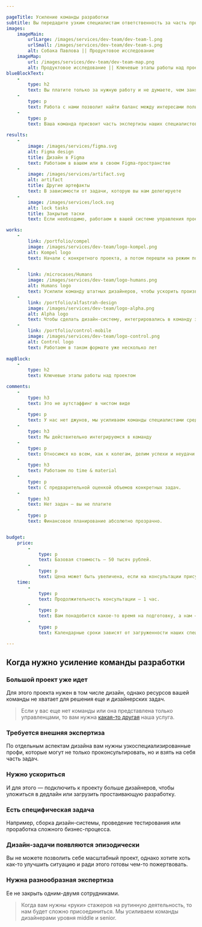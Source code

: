 ```yaml
---

pageTitle: Усиление команды разработки
subtitle: Вы передадите узким специалистам ответственность за часть производственного процесса или определенный класс дизайн-задач. Мы впишемся в команду.
images:
    imageMain:
        urlLarge: /images/services/dev-team/dev-team-l.png 
        urlSmall: /images/services/dev-team/dev-team-s.png
        alt: Собака Павлова || Продуктовое исследование
    imageMap:
        url: /images/services/dev-team/dev-team-map.png
        alt: Продуктовое исследование || Ключевые этапы работы над проектом
blueBlockText:
    -
        type: h2
        text: Вы платите только за нужную работу и не думаете, чем занять специалистов, когда у них нет задач
    -
        type: p
        text: Работа с нами позволит найти баланс между интересами пользователей и бизнеса.
    -
        type: p
        text: Ваша команда присвоит часть экспертизы наших специалистов.
    
results:
    -
        image: /images/services/figma.svg
        alt: Figma design
        title: Дизайн в Figma
        text: Работаем в вашем или в своем Figma-пространстве
    -
        image: /images/services/artifact.svg
        alt: artifact
        title: Другие артефакты
        text: В зависимости от задачи, которую вы нам делегируете
    -
        image: /images/services/lock.svg
        alt: lock tasks
        title: Закрытые таски
        text: Если необходимо, работаем в вашей системе управления проектом

works:
    -
        link: /portfolio/compel
        image: /images/services/dev-team/logo-kompel.png
        alt: Kompel logo
        text: Начали с конкретного проекта, а потом перешли на режим постоянного присутствия в команде.

    -
        link: /microcases/Humans
        image: /images/services/dev-team/logo-humans.png
        alt: Humans logo
        text: Усилили команду штатных дизайнеров, чтобы ускорить производство дизайна.   
    -
        link: /portfolio/alfastrah-design
        image: /images/services/dev-team/logo-alpha.png
        alt: Alpha logo
        text: Чтобы сделать дизайн-систему, интегрировались в команду заказчика.
    -
        link: /portfolio/control-mobile
        image: /images/services/dev-team/logo-control.png
        alt: Control logo
        text: Работаем в таком формате уже несколько лет    
        
mapBlock:
    -
        type: h2
        text: Ключевые этапы работы над проектом

comments:
    -
        type: h3
        text: Это не аутстаффинг в чистом виде
    -
        type: p
        text: У нас нет джунов, мы усиливаем команды специалистами среднего и высокого уровня.
    -
        type: h3
        text: Мы действительно интегрируемся в команду
    -
        type: p
        text: Относимся ко всем, как к колегам, делим успехи и неудачи. Если вам нужен более формализованное взаимодействие с подрядчиками, то этот формат не подойдет, но мы можем предложить продуктовый дизайн.
    -
        type: h3
        text: Работаем по time & material 
    -
        type: p
        text: С предварительной оценкой объемов конкретных задач.
    -
        type: h3
        text: Нет задач — вы не платите
    -
        type: p
        text: Финансовое планирование абсолютно прозрачно.


budget:
    price:
        -
            type: p
            text: Базовая стоимость — 50 тысяч рублей.
        -
            type: p
            text: Цена может быть увеличена, если на консультации присутствует более одного участника с вашей стороны, а также есть особые запросы по формату и содержанию.
    time:
        -
            type: p
            text: Продолжительность консультации — 1 час.
        -
            type: p
            text: Вам понадобится какое-то время на подготовку, а нам — 2-3 дня на фиксацию итогов.
        -
            type: p
            text: Календарные сроки зависят от загруженности наших специалистов и вашего расписания.

---
```


## Когда нужно усиление команды разработки

### Большой проект уже идет

Для этого проекта нужен в том числе дизайн, однако ресурсов вашей команды не хватает для решения еще и дизайнерских задач.

> Если у вас еще нет команды или она представлена только управленцами, то вам нужна [какая-то другая](/services) наша услуга.

### Требуется внешняя экспертиза

По отдельным аспектам дизайна вам нужны узкоспециализированные профи, которые могут не только проконсультировать, но и взять на себя часть задач. 

### Нужно ускориться

И для этого — подключить к проекту больше дизайнеров, чтобы уложиться в дедлайн или загрузить простаивающую разработку.

### Есть специфическая задача

Например, сборка дизайн-системы, проведение тестирования или проработка сложного бизнес-процесса.

### Дизайн-задачи появляются эпизодически

Вы не можете позволить себе масштабный проект, однако хотите хоть как-то улучшить ситуацию и ради этого готовы чем-то пожертвовать.

### Нужна разнообразная экспертиза

Ее не закрыть одним-двумя сотрудниками.

> Когда вам нужны «руки» стажеров на рутинную деятельность, то нам будет сложно присоединиться. Мы усиливаем команды дизайнерами уровня middle и senior.